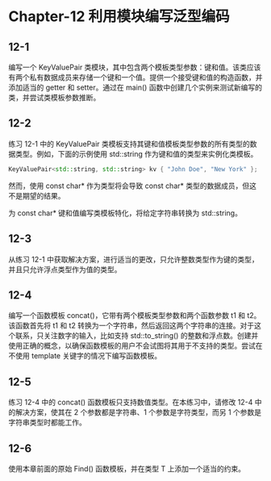 # Chapter-12 利用模块编写泛型编码

## 12-1

编写一个 KeyValuePair 类模块，其中包含两个模板类型参数：键和值。该类应该有两个私有数据成员来存储一个键和一个值。提供一个接受键和值的构造函数，并添加适当的 getter 和 setter。通过在 main() 函数中创建几个实例来测试新编写的类，并尝试类模板参数推断。

## 12-2

练习 12-1 中的 KeyValuePair 类模板支持其键和值模板类型参数的所有类型的数据类型。例如，下面的示例使用 std::string 作为键和值的类型来实例化类模板。

```c++
KeyValuePair<std::string, std::string> kv { "John Doe", "New York" };
```

然而，使用 const char\* 作为类型将会导致 const char\* 类型的数据成员，但这不是期望的结果。

为 const char\* 键和值编写类模板特化，将给定字符串转换为 std::string。

## 12-3

从练习 12-1 中获取解决方案，进行适当的更改，只允许整数类型作为键的类型，并且只允许浮点类型作为值的类型。

## 12-4

编写一个函数模板 concat()，它带有两个模板类型参数和两个函数参数 t1 和 t2。该函数首先将 t1 和 t2 转换为一个字符串，然后返回这两个字符串的连接。对于这个联系，只关注数字的输入，比如支持 std::to_string() 的整数和浮点数。创建并使用正确的概念，以确保函数模板的用户不会试图将其用于不支持的类型。尝试在不使用 template 关键字的情况下编写函数模板。

## 12-5

练习 12-4 中的 concat() 函数模板只支持数值类型。在本练习中，请修改 12-4 中的解决方案，使其在 2 个参数都是字符串、1 个参数是字符类型，而另 1 个参数是字符串类型时都能工作。

## 12-6

使用本章前面的原始 Find() 函数模板，并在类型 T 上添加一个适当的约束。
